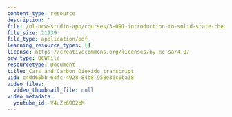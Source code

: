 ```yaml
---
content_type: resource
description: ''
file: /ol-ocw-studio-app/courses/3-091-introduction-to-solid-state-chemistry-fall-2018/V4uZz6OO2bM_transcript.pdf
file_size: 21939
file_type: application/pdf
learning_resource_types: []
license: https://creativecommons.org/licenses/by-nc-sa/4.0/
ocw_type: OCWFile
resourcetype: Document
title: Cars and Carbon Dioxide transcript
uid: c4dd65bb-64fc-4928-84b8-958e36c6ba38
video_files:
  video_thumbnail_file: null
video_metadata:
  youtube_id: V4uZz6OO2bM
---
```

